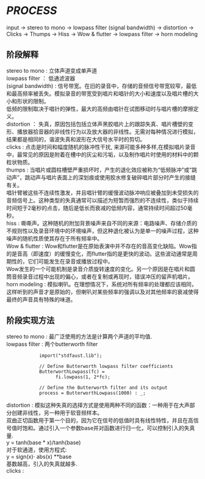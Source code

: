 # _PROCESS_
input -> stereo to mono -> lowpass filter (signal bandwidth) -> distortion -> Clicks -> Thumps -> Hiss -> Wow & flutter -> lowpass filter -> horn modeling 

## 阶段解释
stereo to mono : 立体声道变成单声道  
lowpass filter ： 低通滤波器  
(signal bandwidth) : 信号带宽。在旧的录音中，存储的音频信号带宽较窄，最低和最高频率被丢失。模拟录音的带宽受到唱片和唱针的大小和速度以及唱片槽的大小和形状的限制。  
                   低频的限制取决于唱针的弹性，最大的高频由唱针在试图移动时与唱片槽的摩擦定义。  
distortion ： 失真，原因包括包括立体声黑胶唱片上的跟踪失真、唱片槽壁的变形、播放器拾音器的非线性行为以及放大器的非线性。无需对每种情况进行模拟，结果都是相同的，谐波失真和波形在大信号水平时的剪切。  
clicks : 点击是时间和幅度随机的脉冲性干扰, 来源可能多种多样,在模拟唱片录音中，最常见的原因是附着在槽中的灰尘和污垢，以及制作唱片时使用的材料中的颗粒状物质。  
thumps : 当唱片或圆柱槽壁严重损坏时，产生的退化效应被称为“低频脉冲”或“跳动声”，跳动声与唱片表面上的深划痕或使用胶水修复破碎唱片部分时产生的接缝有关。  
         唱针臂被这些不连续性激发，并且唱针臂的缓慢波动脉冲响应被叠加到未受损失的音频信号上。这种类型的失真通常可以描述为短暂而强烈的不连续性，类似于持续时间短于2毫秒的点击，随后是低长而衰减的低频内容，通常持续时间超过50毫秒。  
hiss : 嘶嘶声。这种随机的附加背景噪声来自不同的来源：电路噪声、存储介质的不规则性以及录音环境中的环境噪声，但这种退化被认为是单一的噪声过程，这种噪声的随机性质使其存在于所有频率中。  
Wow & flutter : Wow和flutter是在原始表演中并不存在的音高变化缺陷。Wow指的是音高（即速度）的缓慢变化，而flutter指的是更快的波动。这些波动通常是周期性的，它们可能发生在录音或播放过程中。  
                Wow发生的一个可能机制是录音介质旋转速度的变化。另一个原因是在唱片和圆筒音频录音过程中出现的偏心，或者在复制或再现时，错误冲压的留声机唱片。  
horn modeling : 模拟喇叭。在理想情况下，系统对所有频率的处理都应该相同，这样听到的声音才是原始的，但喇叭对某些频率的强调以及对其他频率的衰减使得最终的声音具有特殊的味道。  

## 阶段实现方法
stereo to mono : 最广泛使用的方法是计算两个声道的平均值.  
lowpass filter : 两个butterworth filter  
                
                import("stdfaust.lib");

                // Define Butterworth lowpass filter coefficients
                ButterworthLowpass(fc) = 
                      fi.lowpass(1, 2*fc);

                // Define the Butterworth filter and its output
                process = ButterworthLowpass(1000) : _;

distortion : 模拟这种失真的选择方式是使用两种不同的函数：一种用于在大声部分创建非线性，另一种用于软音频样本。  
             双曲正切函数用于第一个目的，因为它在信号的低值时具有线性特性，并且在高信号值时饱和。通过引入一个参数base并对函数进行归一化，可以控制引入的失真量.  
             y = tanh(base * x)/tanh(base)  
             对于软通道，使用方程式:   
             y = sign(x)⋅ abs(x) **base    
             基数越高，引入的失真就越多.  
clicks : 
